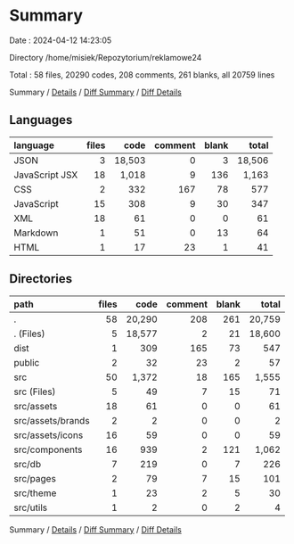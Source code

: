# Summary

Date : 2024-04-12 14:23:05

Directory /home/misiek/Repozytorium/reklamowe24

Total : 58 files,  20290 codes, 208 comments, 261 blanks, all 20759 lines

Summary / [Details](details.md) / [Diff Summary](diff.md) / [Diff Details](diff-details.md)

## Languages
| language | files | code | comment | blank | total |
| :--- | ---: | ---: | ---: | ---: | ---: |
| JSON | 3 | 18,503 | 0 | 3 | 18,506 |
| JavaScript JSX | 18 | 1,018 | 9 | 136 | 1,163 |
| CSS | 2 | 332 | 167 | 78 | 577 |
| JavaScript | 15 | 308 | 9 | 30 | 347 |
| XML | 18 | 61 | 0 | 0 | 61 |
| Markdown | 1 | 51 | 0 | 13 | 64 |
| HTML | 1 | 17 | 23 | 1 | 41 |

## Directories
| path | files | code | comment | blank | total |
| :--- | ---: | ---: | ---: | ---: | ---: |
| . | 58 | 20,290 | 208 | 261 | 20,759 |
| . (Files) | 5 | 18,577 | 2 | 21 | 18,600 |
| dist | 1 | 309 | 165 | 73 | 547 |
| public | 2 | 32 | 23 | 2 | 57 |
| src | 50 | 1,372 | 18 | 165 | 1,555 |
| src (Files) | 5 | 49 | 7 | 15 | 71 |
| src/assets | 18 | 61 | 0 | 0 | 61 |
| src/assets/brands | 2 | 2 | 0 | 0 | 2 |
| src/assets/icons | 16 | 59 | 0 | 0 | 59 |
| src/components | 16 | 939 | 2 | 121 | 1,062 |
| src/db | 7 | 219 | 0 | 7 | 226 |
| src/pages | 2 | 79 | 7 | 15 | 101 |
| src/theme | 1 | 23 | 2 | 5 | 30 |
| src/utils | 1 | 2 | 0 | 2 | 4 |

Summary / [Details](details.md) / [Diff Summary](diff.md) / [Diff Details](diff-details.md)